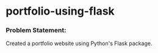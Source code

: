 # portfolio-using-flask

### Problem Statement:
Created a portfolio website using Python's Flask package.
